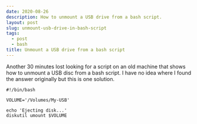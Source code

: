 ```yaml
---
date: 2020-08-26
description: How to unmount a USB drive from a bash script.
layout: post
slug: unmount-usb-drive-in-bash-script
tags:
  - post
  - bash
title: Unmount a USB drive from a bash script
---
```


Another 30 minutes lost looking for a script on an old machine that shows how to unmount a USB disc from a bash script. I have no idea where I found the answer originally but this is one solution.

```shell
#!/bin/bash

VOLUME='/Volumes/My-USB'

echo 'Ejecting disk...'
diskutil umount $VOLUME
```
